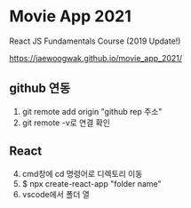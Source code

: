 # Movie App 2021

React JS Fundamentals Course (2019 Update!)


https://jaewoogwak.github.io/movie_app_2021/


## github 연동
1. git remote add origin "github rep 주소"
2. git remote -v로 연결 확인

## React
4. cmd창에 cd 명령어로 디렉토리 이동
5. $ npx create-react-app "folder name"
6. vscode에서 폴더 열
